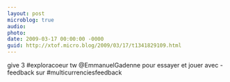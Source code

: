 ```yaml
---
layout: post
microblog: true
audio: 
photo: 
date: 2009-03-17 00:00:00 -0000
guid: http://xtof.micro.blog/2009/03/17/t1341829109.html
---
```

give 3 #exploracoeur tw @EmmanuelGadenne pour essayer et jouer avec - feedback sur #multicurrenciesfeedback

